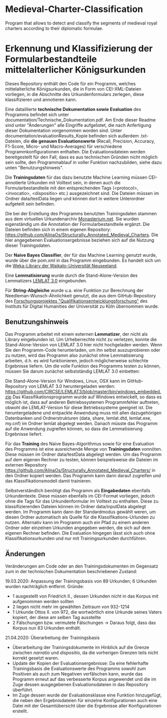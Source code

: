 # Medieval-Charter-Classification
Program that allows to detect and classify the segments of medieval royal charters according to their diplomatic formulae.

# Erkennung und Klassifizierung der Formularbestandteile mittelalterlicher Königsurkunden #
Dieses Repository enthält den Code für ein Programm, welches mittelalterliche Königsurkunden, die in Form von CEI-XML-Dateien vorliegen, in die Abschnitte des Urkundenformulars zerlegen, diese klassifizieren und annotieren kann.

Eine dataillierte **technische Dokumentation sowie Evaluation** des Programms befindet sich unter documentation/Technische_Dokumentation.pdf. Am Ende dieser Readme sind unter "Änderungen" alle Eingriffe aufgelistet, die nach Anfertigung dieser Dokumentation vorgenommen worden sind. Unter documentation/evaluationResults_Kopie befinden sich außerdem .txt-Dateien, die **die genauen Evaluationswerte** (Recall, Precision, Accuracy, F1-Score, Micro- und Macro-Averages) für verschiedene Programmkonfigurationen enthalten. Die Evaluationsdateien werden bereitgestellt für den Fall, dass es aus technischen Gründen nicht möglich sein sollte, den Programmablauf in voller Funktion nachzubilden, siehe dazu unten "Benutzungshinweis".

Die **Trainingsdaten** für das dazu benutzte Machine Learning müssen CEI-annotierte Urkunden mit Volltext sein, in denen auch die Formularbestandteile mit den entsprechenden Tags (\<protocol\>, \<invocatio\>, \<dispositio\> etc.) ausgezeichnet sind. Die Dateien müssen im Ordner data/testData liegen und können dort in weitere Unterordner aufgeteilt sein befinden.

Die bei der Erstellung des Programms benutzten Trainingsdaten stammen aus dem virtuellen Urkundenarchiv [Monasterium.net](https://www.monasterium.net/mom/home). Sie wurden eigenständig um die Annotation der Formularbestandteile ergänzt. Die Dateien befinden sich in einem eigenen Repository: <https://github.com/AlinaOs/Structurally_Annotated_Medieval_Charters>. Die hier angegebenen Evaluationsergebnisse beziehen sich auf die Nutzung dieser Trainingsdaten.

Der **Naive Bayes Classifier**, der für das Machine Learning genutzt wurde, wurde über die pom.xml in das Programm eingebunden. Es handelt sich um die [Weka-Library der Waikato-Universität Neuseeland](https://www.cs.waikato.ac.nz/ml/weka/index.html).

Eine **Lemmatisierung** wurde durch die Stand-Alone-Version des Lemmatizers [LEMLAT 3.0](http://www.lemlat3.eu/) eingebunden.

Für **String-Abgleiche** wurde u.a. eine Funktion zur Berechnung der Needleman-Wunsch-Ähnlichkeit genutzt, die aus dem GitHub-Repository des [Forschungsprojektes "Qualifikationsentwicklungsforschung"](https://github.com/spinfo/quenfo/blob/master/src/main/java/quenfo/de/uni_koeln/spinfo/categorization/workflow/SimilarityCalculator.java) des Instituts für Digital Humanities der Universität zu Köln übernommen wurde.

## Benutzungshinweis ##
Das Programm arbeitet mit einem externen **Lemmatizer**, der nicht als Library eingebunden ist. Um Urheberrechte nicht zu verletzen, konnte die Stand-Alone-Version von LEMLAT 3.0 hier nicht hochgeladen werden. Wenn Sie den Programm-Code herunterladen, um ihn selbst auszuprobieren oder zu nutzen, wird das Programm also zunächst ohne Lemmatisierung arbeiten, d.h. es wird funktionieren, jedoch möglicherweise schlechte Ergebnisse liefern. Um die volle Funktion des Programms testen zu können, müssen Sie darum zunächst selbstständig LEMLAT 3.0 einbetten:

Die Stand-Alone-Version für Windows, Linux, OSX kann im GitHub-Repository von LEMLAT 3.0 heruntergeladen werden: <https://github.com/CIRCSE/LEMLAT3/blob/master/bin/windows_embedded.zip>
Das Klassifikationsprogramm wurde auf Windows entwickelt, so dass es möglich ist, dass auf anderen Betriebssystemen Programmfehler auftreten, obwohl die LEMLAT-Version für diese Betriebssysteme geeignet ist.
Die heruntergeladene und entpackte Anwendung muss mit allen dazugehörigen Datenbanken und Ordnerstrukturen (data, share, lemlat.dtd, lemlat.exe, my.cnf) im Ordner lemlat abgelegt werden. Danach müsste das Programm auf die Anwendung zugreifen können, so dass die Lemmatisierung Ergebnisse liefert.

Für das **Training** des Naive Bayes-Algorithmus sowie für eine Evaluation des Programms ist eine ausreichende Menge von **Trainingsdaten** vonnöten. Diese müssen im Ordner data/testData abgelegt werden. Um das Programm auf dem eigenen Rechner zu testen, können beispielsweise die Dateien im externen Repository <https://github.com/AlinaOs/Structurally_Annotated_Medieval_Charters/> in den Ordner kopiert werden. Das Programm kann dann darauf zugreifen und das Klassifikationsmodell damit trainieren.

Selbstverständlich benötigt das Programm als **Eingabedaten** ebenfalls Urkundentexte. Diese müssen ebenfalls im CEI-Format vorliegen, jedoch ohne die Tags für das Urkundenformular im Volltext zu enthalten. Diese zu klassifizierenden Dateien können im Ordner data/inputData abgelegt werden. Im Programm kann dann der Standardmodus gewählt weren, um diesen Ordner automatisch als Quelle für die Klassifikations-Urlunden zu nutzen. Alternativ kann im Programm auch ein Pfad zu einem anderen Ordner oder einzelnen Urkunden angegeben werden, die sich auf dem eigenen Rechner befinden. Die Evaluation hingegen lässt sich auch ohne Klassifikationsurkunden und nur mit Trainingsurkunden durchführen.

## Änderungen ##
Veränderungen am Code oder an den Trainingsdokumenten im Gegensatz zum in der technischen Dokumentation beschriebenen Zustand:

19.03.2020: Anpassung der Trainingsbasis von 89 Urkunden; 6 Urkunden wurden nachträglich entfernt. Gründe:
- 1 ausgestellt von Friedrich II., dessen Urkunden nicht in das Korpus mit aufgenommen werden sollten
- 2 liegen nicht mehr im gewählten Zeitraum von 932-1214
- 1 Urkunde Ottos II. von 972, die wortwörtlich eine Urkunde seines Vaters kopiert, der diese am selben Tag ausstellte
- 2 Fälschungen bzw. vermutete Fälschungen
-> Daraus folgt, dass das Korpus nun 83 Urkunden enthält.

21.04.2020: Überarbeitung der Trainingsbasis
- Überarbeitung der Trainingsdokumente im Hinblick auf die Grenze zwischen *narratio* und *dispositio*, da die vorherigen Grenzen teils nicht korrekt gesetzt waren.
- Update der Kopien der Evaluationsergebnisse: Da eine fehlerhafte Trainingsbasis die Evaluationswerte des Programms sowohl zum Positiven als auch zum Negativen verfälschen kann, wurde das Programm erneut auf das verbesserte Korpus angewendet und die im Zuge dessen ausgegebenen Evaluationsdateien in das Repository überführt.
- Im Zuge dessen wurde der Evaluationsklasse eine Funktion hinzugefügt, die neben den Ergebnisdateien für einzelne Konfigurationen auch eine Datei mit der Gesamtübersicht über die Ergebnisse aller Konfigurationen erstellt.
